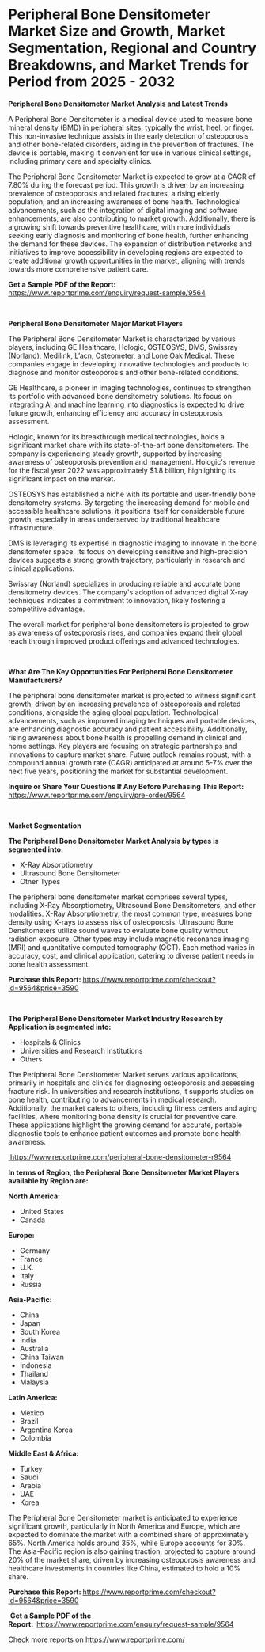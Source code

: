 <p><h1>Peripheral Bone Densitometer Market Size and Growth, Market Segmentation, Regional and Country Breakdowns, and Market Trends for Period from 2025 -  2032</h1></p><p><strong>Peripheral Bone Densitometer Market Analysis and Latest Trends</strong></p>
<p><p>A Peripheral Bone Densitometer is a medical device used to measure bone mineral density (BMD) in peripheral sites, typically the wrist, heel, or finger. This non-invasive technique assists in the early detection of osteoporosis and other bone-related disorders, aiding in the prevention of fractures. The device is portable, making it convenient for use in various clinical settings, including primary care and specialty clinics.</p><p>The Peripheral Bone Densitometer Market is expected to grow at a CAGR of 7.80% during the forecast period. This growth is driven by an increasing prevalence of osteoporosis and related fractures, a rising elderly population, and an increasing awareness of bone health. Technological advancements, such as the integration of digital imaging and software enhancements, are also contributing to market growth. Additionally, there is a growing shift towards preventive healthcare, with more individuals seeking early diagnosis and monitoring of bone health, further enhancing the demand for these devices. The expansion of distribution networks and initiatives to improve accessibility in developing regions are expected to create additional growth opportunities in the market, aligning with trends towards more comprehensive patient care.</p></p>
<p><strong>Get a Sample PDF of the Report:&nbsp;</strong> <a href="https://www.reportprime.com/enquiry/request-sample/9564?utm_campaign=3362&utm_medium=2&utm_source=Github&utm_content=ia&utm_term=20032025&utm_id=peripheral-bone-densitometer">https://www.reportprime.com/enquiry/request-sample/9564</a></p>
<p>&nbsp;</p>
<p><strong>Peripheral Bone Densitometer Major Market Players</strong></p>
<p><p>The Peripheral Bone Densitometer Market is characterized by various players, including GE Healthcare, Hologic, OSTEOSYS, DMS, Swissray (Norland), Medilink, L’acn, Osteometer, and Lone Oak Medical. These companies engage in developing innovative technologies and products to diagnose and monitor osteoporosis and other bone-related conditions.</p><p>GE Healthcare, a pioneer in imaging technologies, continues to strengthen its portfolio with advanced bone densitometry solutions. Its focus on integrating AI and machine learning into diagnostics is expected to drive future growth, enhancing efficiency and accuracy in osteoporosis assessment.</p><p>Hologic, known for its breakthrough medical technologies, holds a significant market share with its state-of-the-art bone densitometers. The company is experiencing steady growth, supported by increasing awareness of osteoporosis prevention and management. Hologic's revenue for the fiscal year 2022 was approximately $1.8 billion, highlighting its significant impact on the market.</p><p>OSTEOSYS has established a niche with its portable and user-friendly bone densitometry systems. By targeting the increasing demand for mobile and accessible healthcare solutions, it positions itself for considerable future growth, especially in areas underserved by traditional healthcare infrastructure.</p><p>DMS is leveraging its expertise in diagnostic imaging to innovate in the bone densitometer space. Its focus on developing sensitive and high-precision devices suggests a strong growth trajectory, particularly in research and clinical applications.</p><p>Swissray (Norland) specializes in producing reliable and accurate bone densitometry devices. The company's adoption of advanced digital X-ray techniques indicates a commitment to innovation, likely fostering a competitive advantage.</p><p>The overall market for peripheral bone densitometers is projected to grow as awareness of osteoporosis rises, and companies expand their global reach through improved product offerings and advanced technologies.</p></p>
<p>&nbsp;</p>
<p><strong>What Are The Key Opportunities For Peripheral Bone Densitometer Manufacturers?</strong></p>
<p><p>The peripheral bone densitometer market is projected to witness significant growth, driven by an increasing prevalence of osteoporosis and related conditions, alongside the aging global population. Technological advancements, such as improved imaging techniques and portable devices, are enhancing diagnostic accuracy and patient accessibility. Additionally, rising awareness about bone health is propelling demand in clinical and home settings. Key players are focusing on strategic partnerships and innovations to capture market share. Future outlook remains robust, with a compound annual growth rate (CAGR) anticipated at around 5-7% over the next five years, positioning the market for substantial development.</p></p>
<p><strong>Inquire or Share Your Questions If Any Before Purchasing This Report:</strong> <a href="https://www.reportprime.com/enquiry/pre-order/9564?utm_campaign=3362&utm_medium=2&utm_source=Github&utm_content=ia&utm_term=20032025&utm_id=peripheral-bone-densitometer">https://www.reportprime.com/enquiry/pre-order/9564</a></p>
<p>&nbsp;</p>
<p><strong>Market Segmentation</strong></p>
<p><strong>The Peripheral Bone Densitometer Market Analysis by types is segmented into:</strong></p>
<p><ul><li>X-Ray Absorptiometry</li><li>Ultrasound Bone Densitometer</li><li>Otner Types</li></ul></p>
<p><p>The peripheral bone densitometer market comprises several types, including X-Ray Absorptiometry, Ultrasound Bone Densitometers, and other modalities. X-Ray Absorptiometry, the most common type, measures bone density using X-rays to assess risk of osteoporosis. Ultrasound Bone Densitometers utilize sound waves to evaluate bone quality without radiation exposure. Other types may include magnetic resonance imaging (MRI) and quantitative computed tomography (QCT). Each method varies in accuracy, cost, and clinical application, catering to diverse patient needs in bone health assessment.</p></p>
<p><strong>Purchase this Report:&nbsp;</strong><a href="https://www.reportprime.com/checkout?id=9564&price=3590&utm_campaign=3362&utm_medium=2&utm_source=Github&utm_content=ia&utm_term=20032025&utm_id=peripheral-bone-densitometer">https://www.reportprime.com/checkout?id=9564&price=3590</a></p>
<p>&nbsp;</p>
<p><strong>The Peripheral Bone Densitometer Market Industry Research by Application is segmented into:</strong></p>
<p><ul><li>Hospitals & Clinics</li><li>Universities and Research Institutions</li><li>Others</li></ul></p>
<p><p>The Peripheral Bone Densitometer Market serves various applications, primarily in hospitals and clinics for diagnosing osteoporosis and assessing fracture risk. In universities and research institutions, it supports studies on bone health, contributing to advancements in medical research. Additionally, the market caters to others, including fitness centers and aging facilities, where monitoring bone density is crucial for preventive care. These applications highlight the growing demand for accurate, portable diagnostic tools to enhance patient outcomes and promote bone health awareness.</p></p>
<p><a href="https://www.reportprime.com/peripheral-bone-densitometer-r9564?utm_campaign=3362&utm_medium=2&utm_source=Github&utm_content=ia&utm_term=20032025&utm_id=peripheral-bone-densitometer">&nbsp;https://www.reportprime.com/peripheral-bone-densitometer-r9564</a></p>
<p><strong>In terms of Region, the Peripheral Bone Densitometer Market Players available by Region are:</strong></p>
<p>
    <p> <strong> North America: </strong>
        <ul>
            <li>United States</li>
            <li>Canada</li>
        </ul>
        </p> 
    <p> <strong> Europe: </strong>
        <ul>
            <li>Germany</li>
            <li>France</li>
            <li>U.K.</li>
            <li>Italy</li>
            <li>Russia</li>
        </ul>
        </p> 
    <p> <strong> Asia-Pacific: </strong>
        <ul>
            <li>China</li>
            <li>Japan</li>
            <li>South Korea</li>
            <li>India</li>
            <li>Australia</li>
            <li>China Taiwan</li>
            <li>Indonesia</li>
            <li>Thailand</li>
            <li>Malaysia</li>
        </ul>
        </p> 
    <p> <strong> Latin America: </strong>
        <ul>
            <li>Mexico</li>
            <li>Brazil</li>
            <li>Argentina Korea</li>
            <li>Colombia</li>
        </ul>
        </p> 
    <p> <strong> Middle East & Africa: </strong>
        <ul>
            <li>Turkey</li>
            <li>Saudi</li>
            <li>Arabia</li>
            <li>UAE</li>
            <li>Korea</li>
        </ul>
    </p>
    </p>
<p><p>The Peripheral Bone Densitometer market is anticipated to experience significant growth, particularly in North America and Europe, which are expected to dominate the market with a combined share of approximately 65%. North America holds around 35%, while Europe accounts for 30%. The Asia-Pacific region is also gaining traction, projected to capture around 20% of the market share, driven by increasing osteoporosis awareness and healthcare investments in countries like China, estimated to hold a 10% share.</p></p>
<p><strong>Purchase this Report: </strong><a href="https://www.reportprime.com/checkout?id=9564&price=3590&utm_campaign=3362&utm_medium=2&utm_source=Github&utm_content=ia&utm_term=20032025&utm_id=peripheral-bone-densitometer">https://www.reportprime.com/checkout?id=9564&price=3590</a></p>
<p>&nbsp;<strong>Get a Sample PDF of the Report:&nbsp;&nbsp;</strong><a href="https://www.reportprime.com/enquiry/request-sample/9564?utm_campaign=3362&utm_medium=2&utm_source=Github&utm_content=ia&utm_term=20032025&utm_id=peripheral-bone-densitometer">https://www.reportprime.com/enquiry/request-sample/9564</a></p>
<p><strong></strong></p>
<p>Check more reports on <a href="https://www.reportprime.com/?utm_campaign=3362&utm_medium=2&utm_source=Github&utm_content=ia&utm_term=20032025&utm_id=peripheral-bone-densitometer">https://www.reportprime.com/</a></p>